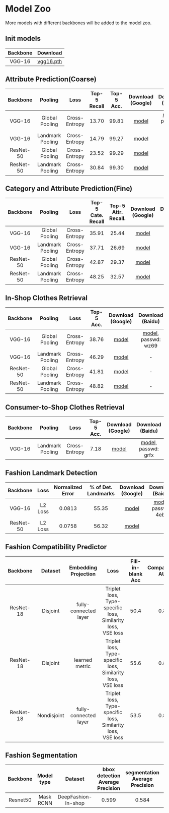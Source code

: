 # Model Zoo

More models with different backbones will be added to the model zoo.

## Init models

|   Backbone  |      Download      |
| :---------: | :----------------: |
|    VGG-16   |     [vgg16.pth](https://download.pytorch.org/models/vgg16-397923af.pth)      |


## Attribute Prediction(Coarse)

|   Backbone  |      Pooling     |      Loss     | Top-5 Recall | Top-5 Acc. |      Download (Google)      |      Download (Baidu)      |
| :---------: | :--------------: | :-----------: | :----------: | :--------: | :----------------: | :----------------: |
|    VGG-16   |  Global Pooling  | Cross-Entropy |     13.70    |   99.81    |     [model](https://drive.google.com/open?id=1lJlUtEQUxeWCDLj1nIhUBw8QtgaYtuqe)      |     [model](https://pan.baidu.com/s/1QB_10Yx9hU1xqjoZSuZsaQ), passwd: j9qd      |
|    VGG-16   | Landmark Pooling | Cross-Entropy |     14.79    |   99.27    |     [model](https://drive.google.com/open?id=18ZWz9Tr6vsAW5Lxq81ps6GddCJPJ0gMx)      |     -     |
|  ResNet-50  |  Global Pooling  | Cross-Entropy |     23.52    |   99.29    |     [model](https://drive.google.com/open?id=1LmC4aKiOY3qmm9qo6RNDU5v_o-xDCAdT)      |     -     |
|  ResNet-50  | Landmark Pooling | Cross-Entropy |     30.84    |   99.30    |     [model](https://drive.google.com/open?id=1bOL4GhLyBEcXgATiVcZ-g3RD8xhKsj5f)      |     -     |


## Category and Attribute Prediction(Fine)
|   Backbone  |      Pooling     |      Loss     | Top-5 Cate. Recall | Top-5 Attr. Recall. |      Download (Google)      |      Download (Baidu)      |
| :---------: | :--------------: | :-----------: | :----------------: | :-----------------: | :----------------: | :----------------: |
|    VGG-16   |  Global Pooling  | Cross-Entropy |        35.91       |        25.44        |     [model](https://drive.google.com/file/d/10SZ3Lw4U0F9OKAuHWc-tBbvLS6yfE_x8/view?usp=sharing)      |     -     |
|    VGG-16   | Landmark Pooling | Cross-Entropy |        37.71       |        26.69        |     [model](https://drive.google.com/file/d/17XlihpZS9iY__i7rPxqlzpenHHRSbLGa/view?usp=sharing)      |     -     |
|  ResNet-50  |  Global Pooling  | Cross-Entropy |        42.87       |        29.37        |     [model](https://drive.google.com/file/d/1zsgxJAkdumpw4uDkapb1Ulq-aG1Hwz45/view?usp=sharing)      |     -     |
|  ResNet-50  | Landmark Pooling | Cross-Entropy |        48.25       |        32.57        |     [model](https://drive.google.com/file/d/1zsgxJAkdumpw4uDkapb1Ulq-aG1Hwz45/view?usp=sharing)      |     -     |


## In-Shop Clothes Retrieval

|   Backbone  |      Pooling     |      Loss     | Top-5 Acc. |      Download (Google)      |      Download (Baidu)      |
| :---------: | :--------------: | :-----------: | :--------: | :----------------: | :----------------: |
|    VGG-16   |  Global Pooling  | Cross-Entropy |   38.76    |     [model](https://drive.google.com/open?id=1J3FmP5iVE-arwQZKP2QVrOwDTtTvlzJZ)      |     [model](https://pan.baidu.com/s/1n8BnYBUm4Dug4aREFfYfpQ), passwd: wz69      |
|    VGG-16   | Landmark Pooling | Cross-Entropy |   46.29    |     [model](https://drive.google.com/open?id=1BQxjEqDF4ZQV4X57SiT28qCzIttUAZc-)      |     -     |
|  ResNet-50  |  Global Pooling  | Cross-Entropy |   41.81    |     [model](https://drive.google.com/open?id=1UYaIaDhuCwMQiQIcOEzYlPh0M1RFfdw-)      |     -     |
|  ResNet-50  | Landmark Pooling | Cross-Entropy |   48.82    |     [model](https://drive.google.com/open?id=1HZ13jijnjXxQ4nnsiss-UZ7bxHLN0kjw)      |     -     |


## Consumer-to-Shop Clothes Retrieval

|   Backbone  |      Pooling     |      Loss     | Top-5 Acc. |      Download (Google)      |      Download (Baidu)      |
| :---------: | :--------------: | :-----------: | :--------: | :----------------: | :----------------: |
|    VGG-16   | Landmark Pooling | Cross-Entropy |   7.18     |     [model](https://drive.google.com/open?id=1I5_VBDKmjqNtG0-H0e9rvGXhhrz_-lDy)      |     [model](https://pan.baidu.com/s/1WUOihnZzav_8vl6pfHSy1A), passwd: grfx      |


## Fashion Landmark Detection

|   Backbone  |   Loss  | Normalized Error | % of Det. Landmarks |      Download (Google)      |      Download (Baidu)      |
| :---------: | :-----: | :--------------: | :-----------------: | :----------------: | :----------------: |
|    VGG-16   | L2 Loss |       0.0813     |        55.35        |     [model](https://drive.google.com/open?id=1LWhPnkT9AbbldvteFn8u_s21PCQ-h00h)      |     [model](https://pan.baidu.com/s/1tzVGeV5P5Sed3diXEr1UPg), passwd: 4ebx      |
|  ResNet-50  | L2 Loss |       0.0758     |        56.32        |     [model](https://drive.google.com/open?id=1VGbOgkqBOgs2MaZ6qvLplopqqt7vKAM1)      |


## Fashion Compatibility Predictor
|   Backbone  |   Dataset   |  Embedding Projection |                             Loss                            | Fill-in-blank Acc | Compatibility AUC |      Download (Google)      |
| :---------: | :---------: | :-------------------: | :---------------------------------------------------------: | :----------------:| :----------------:| :-------------------------: |
|  ResNet-18  |   Disjoint  | fully-connected layer | Triplet loss, Type-specific loss, Similarity loss, VSE loss |       50.4        |        0.80       | [model](https://drive.google.com/open?id=1T-9BLWbuZhEHpX8xV6f1ZoGUpcjV3efc)   |
|  ResNet-18  |   Disjoint  |     learned metric    | Triplet loss, Type-specific loss, Similarity loss, VSE loss |       55.6        |        0.84       | [model](https://drive.google.com/open?id=1sYF0vqfI2z1riBvF9O643IH6mDikER7n)   |
|  ResNet-18  | Nondisjoint | fully-connected layer | Triplet loss, Type-specific loss, Similarity loss, VSE loss |       53.5        |        0.85       | [model](https://drive.google.com/open?id=177W9T7Szl7Z--mF2Zjv89q6u7nUQG2Lq)   |


## Fashion Segmentation
|   Backbone  |  Model type  |       Dataset       |  bbox detection Average Precision  | segmentation Average Precision |      Download (Google)      |
| :---------: | :----------: | :-----------------: | :--------------------------------: | :----------------------------: | :-------------------------: |
|   Resnet50  |   Mask RCNN  | DeepFashion-In-shop |                0.599               |              0.584             |  [model](https://drive.google.com/open?id=1q6zF7J6Gb-FFgM87oIORIt6uBozaXp5r)   |
